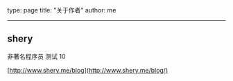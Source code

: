 type: page
title: "关于作者"
author: me

---

## shery

非著名程序员
测试 10

[http://www.shery.me/blog](http://www.shery.me/blog/)
